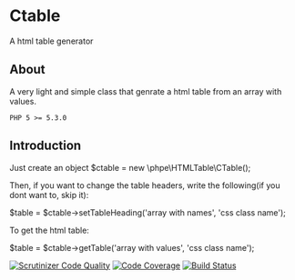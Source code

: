 # Ctable
A html table generator

## About

A very light and simple class that genrate a html table from an array with values.

    PHP 5 >= 5.3.0

## Introduction

Just create an object $ctable = new \phpe\HTMLTable\CTable();

Then, if you want to change the table headers, write the following(if you dont want to, skip it):

$table = $ctable->setTableHeading('array with names', 'css class name');

To get the html table:

$table = $ctable->getTable('array with values', 'css class name');

[![Scrutinizer Code Quality](https://scrutinizer-ci.com/g/phphille/Ctable/badges/quality-score.png?b=master)](https://scrutinizer-ci.com/g/phphille/Ctable/?branch=master)
[![Code Coverage](https://scrutinizer-ci.com/g/phphille/Ctable/badges/coverage.png?b=master)](https://scrutinizer-ci.com/g/phphille/Ctable/?branch=master)
[![Build Status](https://scrutinizer-ci.com/g/phphille/Ctable/badges/build.png?b=master)](https://scrutinizer-ci.com/g/phphille/Ctable/build-status/master)
